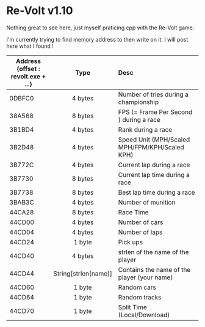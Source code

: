Re-Volt v1.10
=======

Nothing great to see here, just myself praticing cpp with the Re-Volt game.

I'm currently trying to find memory address to then write on it. I will post here what I found !

| Address (offset : revolt.exe + ...)        | Type           | Desc  |
| ------------- |:-------------:|:-----|
| 0DBFC0     | 4 bytes      |   Number of tries during a championship |
| 38A568     | 8 bytes      |   FPS (= Frame Per Second ) during a race |
| 3B1BD4      | 4 bytes | Rank during a race  |
| 3B2D48      | 4 bytes | Speed Unit (MPH/Scaled MPH/FPM/KPH/Scaled KPH)  |
| 3B772C      | 4 bytes | Current lap during a race |
| 3B7730      | 8 bytes | Current lap time during a race |
| 3B7738      | 8 bytes | Best lap time during a race |
| 3BAB3C      | 4 bytes | Number of munition  |
| 44CA28      | 8 bytes | Race Time  |
| 44CD00      | 4 bytes | Number of cars  |
| 44CD04      | 4 bytes | Number of laps  |
| 44CD24      | 1 byte | Pick ups  |
| 44CD40      | 4 bytes      |   strlen of the name of the player |
| 44CD44 | String[strlen(name)]      |    Contains the name of the player (your name)|
| 44CD60      | 1 byte      |   Random cars  |
| 44CD64      | 1 byte      |   Random tracks  |
| 44CD70      | 1 byte      |   Split Time (Local/Download) |

